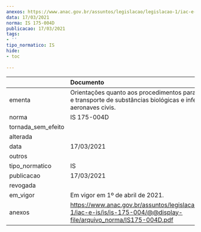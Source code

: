 ```yaml
---
anexos: https://www.anac.gov.br/assuntos/legislacao/legislacao-1/iac-e-is/is/is-175-004/@@display-file/arquivo_norma/IS175-004D.pdf
data: 17/03/2021
norma: IS 175-004D
publicacao: 17/03/2021
tags:
- ''
tipo_normatico: IS
hide: 
- toc 
 
---
```


|                    | Documento                                                                                                                      |
|:-------------------|:-------------------------------------------------------------------------------------------------------------------------------|
| ementa             | Orientações quanto aos procedimentos para a expedição e transporte de substâncias biológicas e infectantes em aeronaves civis. |
| norma              | IS 175-004D                                                                                                                    |
| tornada_sem_efeito |                                                                                                                                |
| alterada           |                                                                                                                                |
| data               | 17/03/2021                                                                                                                     |
| outros             |                                                                                                                                |
| tipo_normatico     | IS                                                                                                                             |
| publicacao         | 17/03/2021                                                                                                                     |
| revogada           |                                                                                                                                |
| em_vigor           | Em vigor em 1º de abril de 2021.                                                                                               |
| anexos             | https://www.anac.gov.br/assuntos/legislacao/legislacao-1/iac-e-is/is/is-175-004/@@display-file/arquivo_norma/IS175-004D.pdf    |